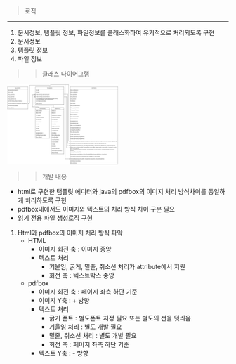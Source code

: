 >로직
---
1. 문서정보, 탬플릿 정보, 파일정보를 클래스화하여 유기적으로 처리되도록 구현
2. 문서정보
3. 탬플릿 정보
4. 파일 정보

>>클래스 다이어그램

<img src="./img/classDialog.png" width="50%" height="50%"/>

>>개발 내용
* html로 구현한 탬플릿 에디터와 java의 pdfbox의 이미지 처리 방식차이를 동일하게 처리하도록 구현
* pdfbox내에서도 이미지와 텍스트의 처라 방식 차이 구분 필요
* 읽기 전용 파일 생성로직 구현
1. Html과 pdfbox의 이미지 처리 방식 파악
    - HTML
        * 이미지 회전 축 : 이미지 중앙
        * 텍스트 처리
            - 기울임, 굵게, 밑줄, 취소선 처리가 attribute에서 지원
            - 회전 축 : 텍스트박스 중앙
    - pdfbox
        * 이미지 회전 축 : 페이지 좌측 하단 기준
        * 이미지 Y축 : + 방향
        * 텍스트 처리
            - 굵기 폰트 : 별도폰트 지정 필요 또는 별도의 선을 덧씌움
            - 기울임 처리 : 별도 개발 필요
            - 밑줄, 취소선 처리 : 별도 개발 필요
            - 회전 축 : 페이지 좌측 하단 기준
        * 텍스트 Y축 : - 방향